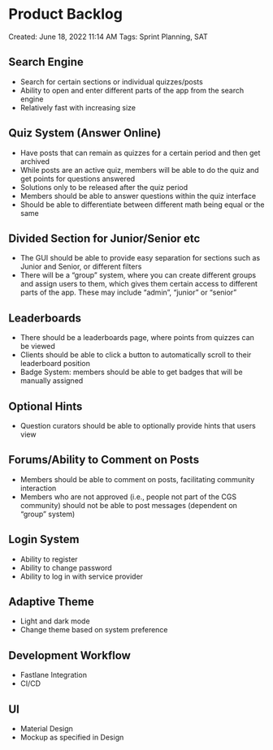 # Product Backlog

Created: June 18, 2022 11:14 AM
Tags: Sprint Planning, SAT

## Search Engine

- Search for certain sections or individual quizzes/posts
- Ability to open and enter different parts of the app from the search engine
- Relatively fast with increasing size

## Quiz System (Answer Online)

- Have posts that can remain as quizzes for a certain period and then get archived
- While posts are an active quiz, members will be able to do the quiz and get points for questions answered
- Solutions only to be released after the quiz period
- Members should be able to answer questions within the quiz interface
- Should be able to differentiate between different math being equal or the same

## Divided Section for Junior/Senior etc

- The GUI should be able to provide easy separation for sections such as Junior and Senior, or different filters
- There will be a “group” system, where you can create different groups and assign users to them, which gives them
  certain access to different parts of the app. These may include “admin”, “junior” or “senior”

## Leaderboards

- There should be a leaderboards page, where points from quizzes can be viewed
- Clients should be able to click a button to automatically scroll to their leaderboard position
- Badge System: members should be able to get badges that will be manually assigned

## Optional Hints

- Question curators should be able to optionally provide hints that users view

## Forums/Ability to Comment on Posts

- Members should be able to comment on posts, facilitating community interaction
- Members who are not approved (i.e., people not part of the CGS community) should not be able to post messages
  (dependent on “group” system)

## Login System

- Ability to register
- Ability to change password
- Ability to log in with service provider

## Adaptive Theme

- Light and dark mode
- Change theme based on system preference

## Development Workflow
- Fastlane Integration
- CI/CD

## UI
- Material Design
- Mockup as specified in Design
